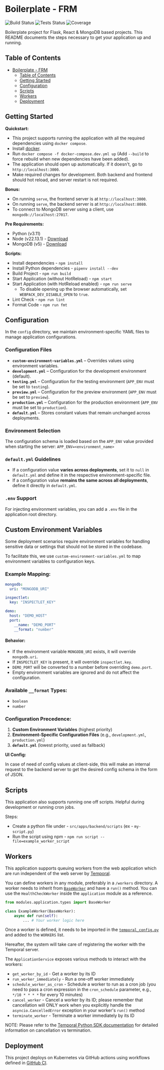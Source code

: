 # Boilerplate - FRM

![Build Status](https://github.com/{{REPO_NAME}}/actions/workflows/production_on_push.yml/badge.svg?branch={{BRANCH_NAME}})
![Tests Status](https://github.com/{{REPO_NAME}}/actions/workflows/production_on_push.yml/badge.svg?branch={{BRANCH_NAME}}&event=push)
![Coverage](https://sonarcloud.io/api/project_badges/measure?project={{REPO_NAME}}&metric=coverage&branch={{BRANCH_NAME}})

Boilerplate project for Flask, React & MongoDB based projects. This README documents the steps necessary to get your
application up and running.

## Table of Contents

- [Boilerplate - FRM](#boilerplate---frm)
  - [Table of Contents](#table-of-contents)
  - [Getting Started](#getting-started)
  - [Configuration](#configuration)
  - [Scripts](#scripts)
  - [Workers](#workers)
  - [Deployment](#deployment)

## Getting Started

**Quickstart:**

- This project supports running the application with all the required dependencies using `docker compose`.
- Install [docker](https://docs.docker.com/engine/install/).
- Run `docker compose -f docker-compose.dev.yml up` (Add `--build` to force rebuild when new dependencies have been
  added).
- The application should open up automatically. If it doesn't, go to `http://localhost:3000`.
- Make required changes for development. Both backend and frontend should hot reload, and server restart is not
  required.

**Bonus:**

- On running `serve`, the frontend server is at `http://localhost:3000`.
- On running `serve`, the backend server is at `http://localhost:8080`.
- To connect to MongoDB server using a client, use `mongodb://localhost:27017`.

**Pre Requirements:**

- Python (v3.11)
- Node (v22.13.1) - [Download](https://nodejs.org/download/release/v22.13.1/)
- MongoDB (v5) - [Download](https://www.mongodb.com/docs/manual/installation/)

**Scripts:**

- Install dependencies - `npm install`
- Install Python dependencies - `pipenv install --dev`
- Build Project - `npm run build`
- Start Application (without HotReload) - `npm start`
- Start Application (with HotReload enabled) - `npm run serve`
  - To disable opening up the browser automatically, set `WEBPACK_DEV_DISABLE_OPEN` to `true`.
- Lint Check - `npm run lint`
- Format Code - `npm run fmt`

## Configuration

In the `config` directory, we maintain environment-specific YAML files to manage application configurations.

### Configuration Files

- **`custom-environment-variables.yml`** – Overrides values using environment variables.
- **`development.yml`** – Configuration for the development environment (default).
- **`testing.yml`** – Configuration for the testing environment (`APP_ENV` must be set to `testing`).
- **`preview.yml`** – Configuration for the preview environment (`APP_ENV` must be set to `preview`).
- **`production.yml`** – Configuration for the production environment (`APP_ENV` must be set to `production`).
- **`default.yml`** – Stores constant values that remain unchanged across deployments.

### Environment Selection
The configuration schema is loaded based on the `APP_ENV` value provided when starting the server:
`APP_ENV=<environment_name>`

### `default.yml` Guidelines
- If a configuration value **varies across deployments**, set it to `null` in `default.yml` and define it in the respective environment-specific file.
- If a configuration value **remains the same across all deployments**, define it directly in `default.yml`.

### `.env` Support
For injecting environment variables, you can add a `.env` file in the application root directory.

## Custom Environment Variables
Some deployment scenarios require environment variables for handling sensitive data or settings that should not be stored in the codebase.

To facilitate this, we use `custom-environment-variables.yml` to map environment variables to configuration keys.

### Example Mapping:
```yml
mongodb:
  uri: "MONGODB_URI"

inspectlet:
  key: "INSPECTLET_KEY"

demo:
  host: "DEMO_HOST"
  port:
    __name: "DEMO_PORT"
    __format: "number"
```

#### Behavior:
- If the environment variable `MONGODB_URI` exists, it will override `mongodb.uri`.
- If `INSPECTLET_KEY` is present, it will override `inspectlet.key`.
- `DEMO_PORT` will be converted to a number before overriding `demo.port`.
- Empty environment variables are ignored and do not affect the configuration.

### Available `__format` Types:
- `boolean`
- `number`

### Configuration Precedence:
1. **Custom Environment Variables** (highest priority)
2. **Environment-Specific Configuration Files** (e.g., `development.yml`, `production.yml`)
3. **`default.yml`** (lowest priority, used as fallback)


**UI Config:**

In case of need of config values at client-side, this will make an internal request to the backend server to get the
desired config schema in the form of JSON.

## Scripts

This application also supports running one off scripts. Helpful during development or running cron jobs.

Steps:

- Create a python file under - `src/apps/backend/scripts` (ex - `my-script.py`)
- Run the script using npm - `npm run script --file=example_worker_script`

## Workers

This application supports queuing workers from the web application which are run independent of the web server by [Temporal](https://temporal.io/). 

You can define workers in any module, preferably in a `/workers` directory. A worker needs to inherit from [`BaseWorker`](src/apps/backend/modules/application/types.py) and have a `run()` method.
You can use the `HealthCheckWorker` inside the `application` module as a reference. 

```python
from modules.application.types import BaseWorker

class ExampleWorker(BaseWorker):
    async def run(self):
        ... # Your worker logic here
```

Once a worker is defined, it needs to be imported in the [`temporal_config.py`](src/apps/backend/temporal_config.py) and added to the `WORKERS` list. 

Hereafter, the system will take care of registering the worker with the Temporal server. 

The `ApplicationService` exposes various methods to interact with the workers:

- `get_worker_by_id` - Get a worker by its ID
- `run_worker_immediately` - Run a one-off worker immediately
- `schedule_worker_as_cron` - Schedule a worker to run as a cron job (you need to pass a cron expression in the `cron_schedule` parameter, e.g., `*/10 * * * *` for every 10 minutes)
- `cancel_worker` - Cancel a worker by its ID; please remember that cancellation will ONLY work when you explicitly handle the `asyncio.CancelledError` exception in your worker's `run()` method
- `terminate_worker` - Terminate a worker immediately by its ID

NOTE: Please refer to the [Temporal Python SDK documentation](https://docs.temporal.io/develop/python/cancellation) for detailed information on cancellation vs termination.

## Deployment

This project deploys on Kubernetes via GitHub actions using workflows defined
in [GitHub CI](https://github.com/jalantechnologies/github-ci).
